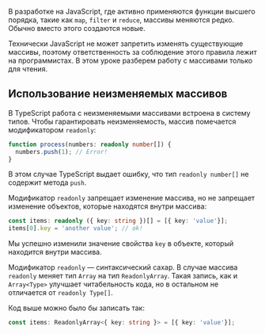 
В разработке на JavaScript, где активно применяются функции высшего порядка, такие как `map`, `filter` и `reduce`, массивы меняются редко. Обычно вместо этого создаются новые.

Технически JavaScript не может запретить изменять существующие массивы, поэтому ответственность за соблюдение этого правила лежит на программистах. В этом уроке разберем работу с массивами только для чтения.

## Использование неизменяемых массивов

В TypeScript работа с неизменяемыми массивами встроена в систему типов. Чтобы гарантировать неизменяемость, массив помечается модификатором `readonly`:

```typescript
function process(numbers: readonly number[]) {
  numbers.push(1); // Error!
}
```

В этом случае TypeScript выдает ошибку, что тип `readonly number[]` не содержит метода `push`.

Модификатор `readonly` запрещает изменение массива, но не запрещает изменение объектов, которые находятся внутри массива:

```typescript
const items: readonly ({ key: string })[] = [{ key: 'value'}];
items[0].key = 'another value'; // ok!
```

Мы успешно изменили значение свойства `key` в объекте, который находится внутри массива.

Модификатор `readonly` — синтаксический сахар. В случае массива `readonly` меняет тип `Array` на тип `ReadonlyArray`. Такая запись, как и `Array<Type>` улучшает читабельность кода, но в остальном не отличается от `readonly Type[]`. 

Код выше можно было бы записать так:

```typescript
const items: ReadonlyArray<{ key: string }> = [{ key: 'value'}];
```
